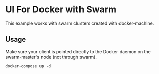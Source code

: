 # UI For Docker with Swarm

This example works with swarm clusters created with docker-machine.

## Usage

Make sure your client is pointed directly to the Docker daemon on the swarm-master's node (not through swarm).

```
docker-compose up -d
```
